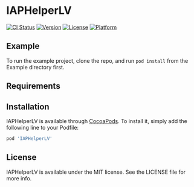 # IAPHelperLV

[![CI Status](https://img.shields.io/travis/LVeecode/IAPHelperLV.svg?style=flat)](https://travis-ci.org/LVeecode/IAPHelperLV)
[![Version](https://img.shields.io/cocoapods/v/IAPHelperLV.svg?style=flat)](https://cocoapods.org/pods/IAPHelperLV)
[![License](https://img.shields.io/cocoapods/l/IAPHelperLV.svg?style=flat)](https://cocoapods.org/pods/IAPHelperLV)
[![Platform](https://img.shields.io/cocoapods/p/IAPHelperLV.svg?style=flat)](https://cocoapods.org/pods/IAPHelperLV)

## Example

To run the example project, clone the repo, and run `pod install` from the Example directory first.

## Requirements

## Installation

IAPHelperLV is available through [CocoaPods](https://cocoapods.org). To install
it, simply add the following line to your Podfile:

```ruby
pod 'IAPHelperLV'
```

## License

IAPHelperLV is available under the MIT license. See the LICENSE file for more info.
